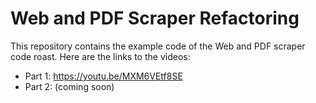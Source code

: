 # Web and PDF Scraper Refactoring

This repository contains the example code of the Web and PDF scraper code roast. Here are the links to the videos:

- Part 1: https://youtu.be/MXM6VEtf8SE
- Part 2: (coming soon)
